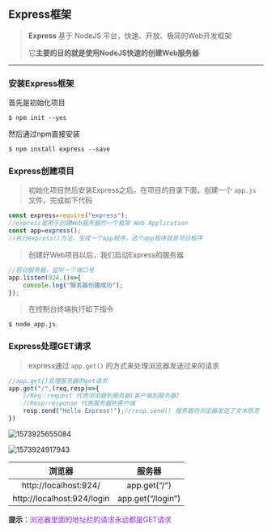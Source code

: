 ## Express框架

> **Express** 基于  NodeJS  平台，快速、开放、极简的Web开发框架
>
> 它**主要的目的就是使用NodeJS快速的创建Web服务器**

---

### 安装Express框架

首先是初始化项目

```
$ npm init --yes
```

然后通过npm直接安装

```
$ npm install express --save
```

### Express创建项目

> 初始化项目然后安装Express之后，在项目的目录下面，创建一个  `app.js`  文件，完成如下代码

```javascript
const express=require("express");
//express是用于创建Web服务器的一个框架 Web Application
const app=express();
//执行express()方法，生成一个app程序，这个app程序就是项目程序
```

> 创建好Web项目以后，我们启动Express的服务器

```javascript
//启动服务器，监听一个端口号
app.listen(924,()=>{
    console.log("服务器创建成功");
});
```

> 在控制台终端执行如下指令

```
$ node app.js
```

### Express处理GET请求

> express通过    `app.get()`   的方式来处理浏览器发送过来的请求

```javascript
//app.get()处理服务器的get请求
app.get("/",(req,resp)=>{
    //Req：request 代表浏览器到服务器(客户端到服务器)
    //Resp:response 代表服务器到客户端
    resp.send("Hello Express!");//resp.send() 服务器向浏览器发送了文本信息
})
```

![1573925655084](1573925655084.png)

![1573924917943](1573924917943.png)

|           浏览器           |      服务器       |
| :------------------------: | :---------------: |
|   http://localhost:924/    |   app.get(“/”)    |
| http://localhost:924/login | app.get(“/login”) |

**提示**：<font color="blueviolet">浏览器里面的地址栏的请求永远都是GET请求</font>